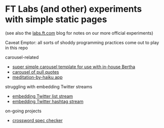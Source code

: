 # FT Labs (and other) experiments with simple static pages

(see also the [labs.ft.com](http://labs.ft.com) blog for notes on our more official experiments)

Caveat Emptor: all sorts of shoddy programming practices come out to play in this repo

carousel-related

* [super simple carousel template for use with in-house Bertha](https://ftlabs.github.io/pages/carousel.html)
* [carousel of pull quotes](https://ftlabs.github.io/pages/carousel_pullquotes.html)
* [meditation-by-haiku app](https://ftlabs.github.io/pages/meditation.html)

struggling with embedding Twitter streams

* [embedding Twitter list stream](https://ftlabs.github.io/pages/twitter_list_of_ft_journalists.html)
* [embedding Twitter hashtag stream](https://ftlabs.github.io/pages/twitter_list_of_FTDLW.html)

on-going projects

* [crossword spec checker](https://ftlabs.github.io/pages/crossword_dsl.html)
